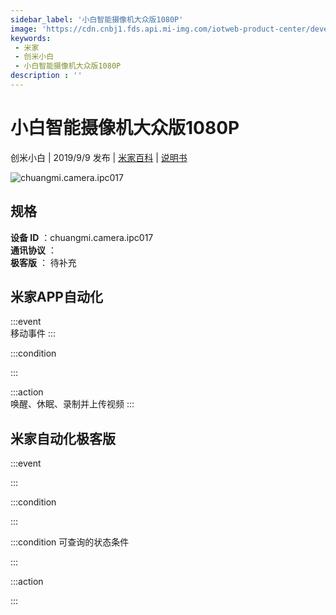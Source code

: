 ```yaml
---
sidebar_label: '小白智能摄像机大众版1080P'
image: 'https://cdn.cnbj1.fds.api.mi-img.com/iotweb-product-center/developer_1585702667164lrSESbpH.png?GalaxyAccessKeyId=AKVGLQWBOVIRQ3XLEW&Expires=9223372036854775807&Signature=tToph+WlMeejy0pEwIi+MMagMss='
keywords: 
 - 米家
 - 创米小白
 - 小白智能摄像机大众版1080P
description : ''
---
```

# 小白智能摄像机大众版1080P

创米小白 | 2019/9/9 发布 | [米家百科](https://home.mi.com/webapp/content/baike/product/index.html?model=chuangmi.camera.ipc017) | [说明书](https://home.mi.com/views/introduction.html?model=chuangmi.camera.ipc017&region=cn)

![chuangmi.camera.ipc017](https://cdn.cnbj1.fds.api.mi-img.com/iotweb-product-center/developer_1585702667164lrSESbpH.png?GalaxyAccessKeyId=AKVGLQWBOVIRQ3XLEW&Expires=9223372036854775807&Signature=tToph+WlMeejy0pEwIi+MMagMss=)

## 规格  
> 
**设备 ID** ：chuangmi.camera.ipc017  
**通讯协议** ：  
**极客版**  ： 待补充 


## 米家APP自动化  

:::event  
移动事件
:::

:::condition  

:::

:::action   
唤醒、休眠、录制并上传视频
:::

## 米家自动化极客版  

:::event  

:::

:::condition  

:::

:::condition 可查询的状态条件  

:::

:::action  

:::

        

